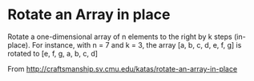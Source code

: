 Rotate an Array in place
========================

Rotate a one-dimensional array of n elements to the right by k steps (in-place).
For instance, with n = 7 and k = 3, the array [a, b, c, d, e, f, g] is rotated
to [e, f, g, a, b, c, d]

From http://craftsmanship.sv.cmu.edu/katas/rotate-an-array-in-place
